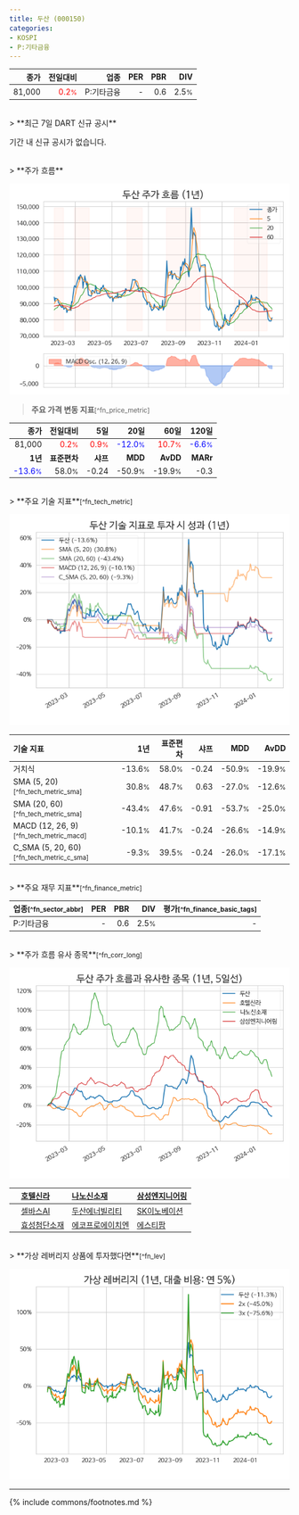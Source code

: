 ```yaml
---
title: 두산 (000150)
categories:
- KOSPI
- P:기타금융
---
```

| **종가** | **전일대비** | **업종** | **PER** | **PBR** | **DIV** |
| -------: | -----------: | -------: | ------: | ------: | ------: |
| 81,000 | <span style="color: red">0.2<small>%</small></span> | P:기타금융 | - | 0.6 | 2.5<small>%</small> |

<!-- more -->

<br>
> **최근 7일 DART 신규 공시**<a id="dart"></a>


기간 내 신규 공시가 없습니다.

<br>
> **주가 흐름**<a id="price"></a>

![000150](/stock/images/000150.png)

> **주요 가격 변동 지표**<small>[^fn_price_metric]</small>

| **종가** | **전일대비** | **5일** | **20일** | **60일** | **120일** |
| -------: | -----------: | ------: | -------: | -------: | --------: |
| 81,000 | <span style="color: red">0.2<small>%</small></span> | <span style="color: red">0.9<small>%</small></span> | <span style="color: blue">-12.0<small>%</small></span> | <span style="color: red">10.7<small>%</small></span> | <span style="color: blue">-6.6<small>%</small></span> |
| **1년** | **표준편차** | **샤프** | **MDD** | **AvDD** | **MARr** |
| <span style="color: blue">-13.6<small>%</small></span> | 58.0<small>%</small> | -0.24 | -50.9<small>%</small> | -19.9<small>%</small> | -0.3 |

<br>
> **주요 기술 지표**<small>[^fn_tech_metric]</small>


![000150](/stock/images/000150_tech.png)

| **기술 지표** | **1년** | **표준편차** | **샤프** | **MDD** | **AvDD** |
| :------------ | ------: | -----------: | -------: | ------: | -------: |
| 거치식 | -13.6<small>%</small> | 58.0<small>%</small> | -0.24 | -50.9<small>%</small> | -19.9<small>%</small> |
| SMA (5, 20)<small>[^fn_tech_metric_sma]</small> | 30.8<small>%</small> | 48.7<small>%</small> | 0.63 | -27.0<small>%</small> | -12.6<small>%</small> |
| SMA (20, 60)<small>[^fn_tech_metric_sma]</small> | -43.4<small>%</small> | 47.6<small>%</small> | -0.91 | -53.7<small>%</small> | -25.0<small>%</small> |
| MACD (12, 26, 9)<small>[^fn_tech_metric_macd]</small> | -10.1<small>%</small> | 41.7<small>%</small> | -0.24 | -26.6<small>%</small> | -14.9<small>%</small> |
| C_SMA (5, 20, 60)<small>[^fn_tech_metric_c_sma]</small> | -9.3<small>%</small> | 39.5<small>%</small> | -0.24 | -26.0<small>%</small> | -17.1<small>%</small> |

<br>
> **주요 재무 지표**<small>[^fn_finance_metric]</small>

| **업종**<small>[^fn_sector_abbr]</small> | **PER** | **PBR** | **DIV** | **평가**<small>[^fn_finance_basic_tags]</small> |
| :--------------------------------------- | ------: | ------: | ------: | ----------------------------------------------: |
| P:기타금융 | - | 0.6 | 2.5<small>%</small> | - |

<br>
> **주가 흐름 유사 종목**<a id="corr"></a><small>[^fn_corr_long]</small>

![000150](/stock/images/000150_corr.png)

|    | [호텔신라](/008770/) | [나노신소재](/121600/) | [삼성엔지니어링](/028050/) |
| :- | :------------------------------------- | :------------------------------------- | :--------------------------------------|
|    | [셀바스AI](/108860/) | [두산에너빌리티](/034020/) | [SK이노베이션](/096770/) |
|    | [효성첨단소재](/298050/) | [에코프로에이치엔](/383310/) | [에스티팜](/237690/) |

<br>
> **가상 레버리지 상품에 투자했다면**<a id="2x"></a><small>[^fn_lev]</small>

![000150](/stock/images/000150_2x.png)

---
{% include commons/footnotes.md %}